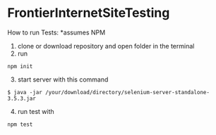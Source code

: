 # FrontierInternetSiteTesting

How to run Tests:
*assumes NPM

1. clone or download repository and open folder in the terminal
2. run

`npm init`

3. start server with this command

`$ java -jar /your/download/directory/selenium-server-standalone-3.5.3.jar`

4. run test with

`npm test`
